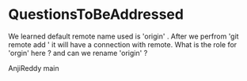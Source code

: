 # QuestionsToBeAddressed
We learned default remote name used is 'origin' . After we perfrom 'git remote add <origin> <urlname>' it will have a connection with remote. What is the role for 'orgin' here ? and can we rename 'origin' ?

AnjiReddy
main
